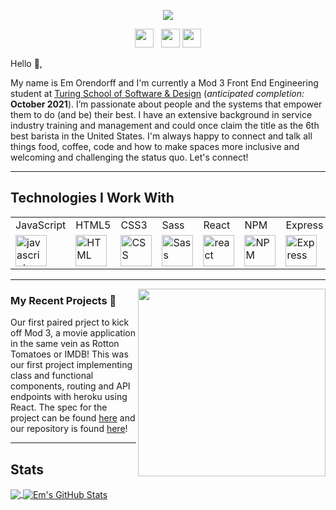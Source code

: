 <p align='center'>
   <img src='https://user-images.githubusercontent.com/77934658/124954803-1864f200-dfdc-11eb-978b-e2f3530a7077.png'>
</p>



<p align='center'>
<a href="https://dev.to/emorendorff"><img height="30" src="https://user-images.githubusercontent.com/77934658/124979734-0ba2c700-dff9-11eb-8fdd-2133b98d40ab.png"></a>&nbsp;&nbsp;
<a href="https://www.instagram.com/darkclothesnostain/"><img height="30" src="https://user-images.githubusercontent.com/77934658/124979032-2a548e00-dff8-11eb-8de5-466e310b49f9.png"></a>
<a href='www.linkedin.com/in/em-orendorff-2a2b4987'><img height="30" src="https://user-images.githubusercontent.com/77934658/124978588-97b3ef00-dff7-11eb-85fa-38dcd207f95a.png"></a>
</p>

Hello 👋,

My name is Em Orendorff and I'm currently a Mod 3 Front End Engineering student at [Turing School of Software & Design](https://turing.edu/) (*anticipated completion:* **October 2021**).  I’m passionate about people and the systems that empower them to do (and be) their best. I have an extensive background in service industry training and management and could once claim the title as the 6th best barista in the United States. I'm always happy to connect and talk all things food, coffee, code and how to make spaces more inclusive and welcoming and challenging the status quo. Let's connect! 

  ---
  ## Technologies I Work With
 <table>
    <tr>
        <td>JavaScript</td>
        <td>HTML5</td>
        <td>CSS3</td>
        <td>Sass</td>
        <td>React</td>
      <!--      <td>Router</td> --> 
        <td>NPM</td>
        <td>Express</td>
        <td>Cypress</td>
        <td>Mocha</td>
<!--         <td>Heroku</td> -->
    </tr>
    <tr>
        <td><img src="https://github.com/tkswann2/tech-logos/blob/master/jslogo.png" alt="javascript" width="50" height="auto" /></td>
        <td><img src="https://github.com/tkswann2/tech-logos/blob/master/html5.png" alt="HTML" width="50" height="auto" /></td>
        <td><img src="https://github.com/tkswann2/tech-logos/blob/master/css3.png" alt="CSS" width="50" height="auto" /></td>
        <td><img src="https://github.com/tkswann2/tech-logos/blob/master/sass.png" alt="Sass" width="50" height="auto" /></td>
        <td><img src="https://github.com/tkswann2/tech-logos/blob/master/react.png" alt="react" width="50" height="auto" /></td>
<!--         <td><img src="https://user-images.githubusercontent.com/73092355/119361186-9d808b80-bc68-11eb-97ee-05bde2700716.png" alt="router" width="50" height="auto" /></td> --> 
        <td><img src="https://github.com/tkswann2/tech-logos/blob/master/npm.png" alt="NPM" width="50" height="auto" /></td>
         <td><img src="https://github.com/tkswann2/tech-logos/blob/master/express.png" alt="Express" width="50" height="auto" /></td>
        <td><img src="https://user-images.githubusercontent.com/73092355/119361263-b5f0a600-bc68-11eb-9f41-8e10aa013e7a.png" alt="Cypress" width="50" height="auto" /></td>
        <td><img src="https://github.com/tkswann2/tech-logos/blob/master/mocha.png" alt="Mocha" width="50" height="auto" /></td>
<!--         <td><img src="https://user-images.githubusercontent.com/73092355/119402483-3bd91500-bc9a-11eb-9465-edf38b6a68d3.png" alt="Heroku" width="50" height="auto"/> </td> -->
    </tr>
</table>

 ---

<p>
  <a href="https://github.com/Meekb/rancid-tomatillos"><img width="300" align='right' src="https://user-images.githubusercontent.com/77934658/126238800-2b8e9131-3825-4ff7-9da4-ed11bb2b9f26.gif"></a>
</p>

### My Recent Projects 🌱

Our first paired prject to kick off Mod 3, a movie application in the same vein as Rotton Tomatoes or IMDB! This was our first project implementing class and functional components, routing and API endpoints with heroku using React. The spec for the project can be found [here](https://frontend.turing.edu/projects/module-3/rancid-tomatillos-v3.html) and our repository is found [here](https://github.com/Meekb/rancid-tomatillos)! <br> 

  

--- 
## Stats

<a href="https://github.com/emorendorff">
  <img align="center" src="https://github-readme-stats.vercel.app/api/top-langs/?username=emorendorff&hide=java,html,tex&title_color=ffffff&text_color=c9cacc&icon_color=2bbc8a&bg_color=1d1f21&langs_count=3" />
</a>
<a href="https://github.com/emorendorff">
  <img align="center" src="https://github-readme-stats.vercel.app/api?username=emorendorff&show_icons=true&line_height=27&count_private=true&title_color=ffffff&text_color=c9cacc&icon_color=2bbc8a&bg_color=1d1f21" alt="Em's GitHub Stats" />
</a>  
<br>
<br>
<br>
